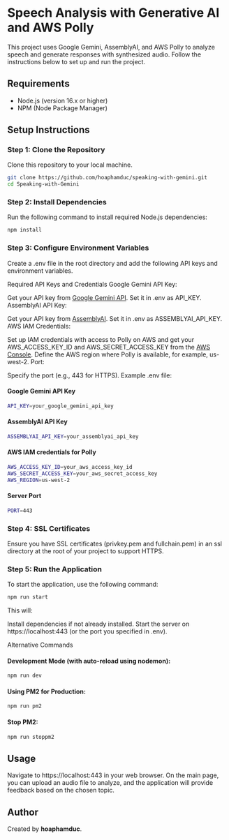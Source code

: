 # Speech Analysis with Generative AI and AWS Polly

This project uses Google Gemini, AssemblyAI, and AWS Polly to analyze speech and generate responses with synthesized audio. Follow the instructions below to set up and run the project.

## Requirements
- Node.js (version 16.x or higher)
- NPM (Node Package Manager)

## Setup Instructions

### Step 1: Clone the Repository
Clone this repository to your local machine.

```bash
git clone https://github.com/hoaphamduc/speaking-with-gemini.git
cd Speaking-with-Gemini
```

### Step 2: Install Dependencies
Run the following command to install required Node.js dependencies:

```bash
npm install
```

### Step 3: Configure Environment Variables
Create a .env file in the root directory and add the following API keys and environment variables.

Required API Keys and Credentials
Google Gemini API Key:

Get your API key from [Google Gemini API](https://ai.google.dev/gemini-api/docs).
Set it in .env as API_KEY.
AssemblyAI API Key:

Get your API key from [AssemblyAI](https://www.assemblyai.com/products/speech-to-text).
Set it in .env as ASSEMBLYAI_API_KEY.
AWS IAM Credentials:

Set up IAM credentials with access to Polly on AWS and get your AWS_ACCESS_KEY_ID and AWS_SECRET_ACCESS_KEY from the [AWS Console](https://aws.amazon.com/console/).
Define the AWS region where Polly is available, for example, us-west-2.
Port:

Specify the port (e.g., 443 for HTTPS).
Example .env file:

#### Google Gemini API Key
```sh
API_KEY=your_google_gemini_api_key
```

#### AssemblyAI API Key
```sh
ASSEMBLYAI_API_KEY=your_assemblyai_api_key
```

#### AWS IAM credentials for Polly
```sh
AWS_ACCESS_KEY_ID=your_aws_access_key_id
AWS_SECRET_ACCESS_KEY=your_aws_secret_access_key
AWS_REGION=us-west-2
```

#### Server Port
```sh
PORT=443
```

### Step 4: SSL Certificates
Ensure you have SSL certificates (privkey.pem and fullchain.pem) in an ssl directory at the root of your project to support HTTPS.

### Step 5: Run the Application
To start the application, use the following command:

```bash
npm run start
```

This will:

Install dependencies if not already installed.
Start the server on https://localhost:443 (or the port you specified in .env).

Alternative Commands

#### Development Mode (with auto-reload using nodemon):
```bash
npm run dev
```

#### Using PM2 for Production:
```bash
npm run pm2
```

#### Stop PM2:
```bash
npm run stoppm2
```

## Usage
Navigate to https://localhost:443 in your web browser. On the main page, you can upload an audio file to analyze, and the application will provide feedback based on the chosen topic.

## Author
Created by **hoaphamduc**.